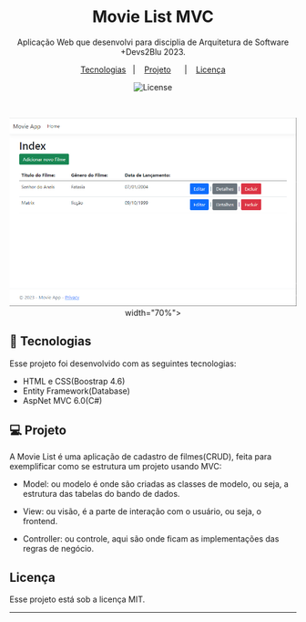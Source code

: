 <h1 align="center"> Movie List MVC </h1>

<p align="center">
Aplicação Web que desenvolvi para disciplia de Arquitetura de Software +Devs2Blu 2023.
</p>

<p align="center">
  <a href="#-tecnologias">Tecnologias</a>&nbsp;&nbsp;&nbsp;|&nbsp;&nbsp;&nbsp;
  <a href="#-projeto">Projeto</a>&nbsp;&nbsp;&nbsp;&nbsp;&nbsp;&nbsp;|&nbsp;&nbsp;&nbsp;
  <a href="#memo-licença">Licença</a>
</p>

<p align="center">
  <img alt="License" src="https://img.shields.io/static/v1?label=license&message=MIT&color=49AA26&labelColor=000000">
</p>

<br>

<p align="center">
   <img alt="movie-list-mvc" src=".github/screenShot.png"> 
  width="70%">
</p>

## 🚀 Tecnologias

Esse projeto foi desenvolvido com as seguintes tecnologias:

- HTML e CSS(Boostrap 4.6)
- Entity Framework(Database)
- AspNet MVC 6.0(C#)

## 💻 Projeto

A Movie List é uma aplicação de cadastro de filmes(CRUD), feita para exemplificar como se estrutura um projeto usando MVC:

- Model: ou modelo é onde são criadas as classes de modelo, ou seja, a estrutura das tabelas do bando de dados.

- View: ou visão, é a parte de interação com o usuário, ou seja, o frontend.

- Controller: ou controle, aqui são onde ficam as implementações das regras de negócio.


##  Licença

Esse projeto está sob a licença MIT.

---


